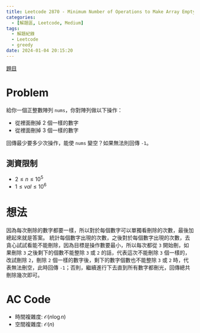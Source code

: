 ```yaml
---
title: Leetcode 2870 - Minimum Number of Operations to Make Array Empty
categories:
  - [解題區, Leetcode, Medium]
tags:
  - 解題紀錄
  - Leetcode
  - greedy
date: 2024-01-04 20:15:20
---
```


[題目](https://leetcode.com/problems/minimum-number-of-operations-to-make-array-empty)

# Problem

給你一個正整數陣列 `nums`，你對陣列做以下操作：

- 從裡面刪掉 2 個一樣的數字
- 從裡面刪掉 3 個一樣的數字

回傳最少要多少次操作，能使 `nums` 變空？如果無法則回傳 `-1`。

## 測資限制

- $2 \le n \le 10^5$
- $1 \le val \le 10^6$

# 想法

因為每次刪除的數字都要一樣，所以對於每個數字可以單獨看刪除的次數，最後加總起來就是答案。
統計每個數字出現的次數，之後對於每個數字出現的次數，去貪心試試看能不能刪除，因為目標是操作數要最小，所以每次都從 `3` 開始刪，如果刪除 `3` 之後剩下的個數不能整除 `3` 或 `2` 的話，代表這次不能刪除 `3` 個一樣的，改試刪除 `2`，刪除 `2` 個一樣的數字後，剩下的數字個數也不能整除 `3` 或 `2` 時，代表無法刪空，此時回傳 `-1`；否則，繼續進行下去直到所有數字都刪光，回傳總共刪除幾次即可。

# AC Code

<script src="https://emgithub.com/embed-v2.js?target=https%3A%2F%2Fgithub.com%2Froy4801%2Fsolved_problems%2Fblob%2Fmaster%2Fleetcode%2F2870.cpp%23L18-L61&style=github&type=code&showBorder=on&showLineNumbers=on&showFileMeta=on&showFullPath=on&showCopy=on"></script>

- 時間複雜度: $\mathcal{O}(n\log{n})$
- 空間複雜度: $\mathcal{O}(n)$

<!-- # 賞析


# 心得 -->

